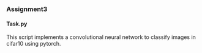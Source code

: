 ### Assignment3

#### Task.py

This script implements a convolutional neural network to classify images in cifar10 using pytorch.